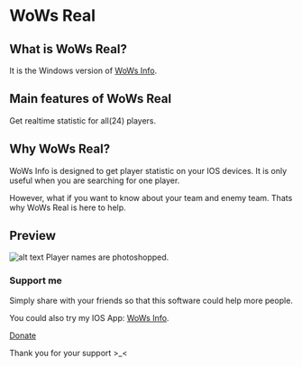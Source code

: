# WoWs Real
## What is WoWs Real?
It is the Windows version of [WoWs Info](https://itunes.apple.com/app/id1202750166).

## Main features of WoWs Real
Get realtime statistic for all(24) players.

## Why WoWs Real?
WoWs Info is designed to get player statistic on your IOS devices. It is only useful when you are searching for one player.

However, what if you want to know about your team and enemy team. Thats why WoWs Real is here to help.

## Preview
![alt text](https://raw.githubusercontent.com/HenryQuan/WoWs_Real/master/WoWs_Real/Sample.png "Screenshot")
Player names are photoshopped.

### Support me
Simply share with your friends so that this software could help more people.

You could also try my IOS App: [WoWs Info](https://itunes.apple.com/app/id1202750166).

[Donate](https://www.paypal.com/cgi-bin/webscr?cmd=_donations&business=LTVLXBS7K85XA&lc=AU&item_name=Donations&currency_code=AUD&bn=PP%2dDonationsBF%3abtn_donateCC_LG%2egif%3aNonHosted)

Thank you for your support >_<
